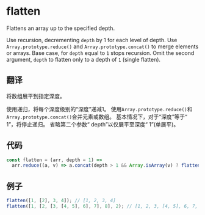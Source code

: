 # flatten

Flattens an array up to the specified depth.

Use recursion, decrementing `depth` by 1 for each level of depth.
Use `Array.prototype.reduce()` and `Array.prototype.concat()` to merge elements or arrays.
Base case, for `depth` equal to `1` stops recursion.
Omit the second argument, `depth` to flatten only to a depth of `1` (single flatten).

## 翻译

将数组展平到指定深度。

使用递归，将每个深度级别的“深度”递减1。
使用`Array.prototype.reduce()`和`Array.prototype.concat()`合并元素或数组。
基本情况下，对于“深度”等于“ 1”，将停止递归。
省略第二个参数“ depth”以仅展平至深度“ 1”(单展平)。

## 代码

```js
const flatten = (arr, depth = 1) =>
  arr.reduce((a, v) => a.concat(depth > 1 && Array.isArray(v) ? flatten(v, depth - 1) : v), []);
```

## 例子

```js
flatten([1, [2], 3, 4]); // [1, 2, 3, 4]
flatten([1, [2, [3, [4, 5], 6], 7], 8], 2); // [1, 2, 3, [4, 5], 6, 7, 8]
```
